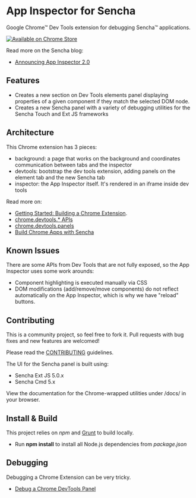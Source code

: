 # App Inspector for Sencha
Google Chrome™ Dev Tools extension for debugging Sencha™ applications.

[![Available on Chrome Store](https://developer.chrome.com/webstore/images/ChromeWebStore_BadgeWBorder_v2_206x58.png)](https://chrome.google.com/webstore/detail/app-inspector-for-sencha/pbeapidedgdpniokbedbfbaacglkceae)

Read more on the Sencha blog:

* [Announcing App Inspector 2.0](http://www.sencha.com/blog/app-inspector-for-sencha-touch-and-ext-js-developers/)

## Features

* Creates a new section on Dev Tools elements panel displaying properties of a given component if they match the selected DOM node.
* Creates a new Sencha panel with a variety of debugging utilities for the Sencha Touch and Ext JS frameworks

## Architecture
This Chrome extension has 3 pieces:

* background: a page that works on the background and coordinates communication between tabs and the inspector
* devtools: bootstrap the dev tools extension, adding panels on the element tab and the new Sencha tab
* inspector: the App Inspector itself. It's rendered in an iframe inside dev tools

Read more on:

* [Getting Started: Building a Chrome Extension](http://developer.chrome.com/extensions/getstarted.html).
* [chrome.devtools.* APIs](http://developer.chrome.com/extensions/devtools.html)
* [chrome.devtools.panels](http://developer.chrome.com/extensions/devtools_panels.html)
* [Build Chrome Apps with Sencha](http://developer.chrome.com/apps/sencha_framework.html)

## Known Issues
There are some APIs from Dev Tools that are not fully exposed, so the App Inspector uses some work arounds:

* Component highlighting is executed manually via CSS
* DOM modifications (add/remove/move components) do not reflect automatically on the App Inspector, which is why we have "reload" buttons.

## Contributing
This is a community project, so feel free to fork it. Pull requests with bug fixes and new features are welcomed!

Please read the [CONTRIBUTING](CONTRIBUTING.md) guidelines.

The UI for the Sencha panel is built using:

* Sencha Ext JS 5.0.x
* Sencha Cmd 5.x

View the documentation for the Chrome-wrapped utilities under /docs/ in your browser.

## Install & Build

This project relies on *npm* and [Grunt](GruntJS.md) to build locally.
 * Run **npm install** to install all Node.js dependencies from *package.json*

## Debugging

Debugging a Chrome Extension can be very tricky.
 * [Debug a Chrome DevTools Panel](http://codemadesimple.wordpress.com/2012/11/15/debug-chrome-dev-tools-panel/)